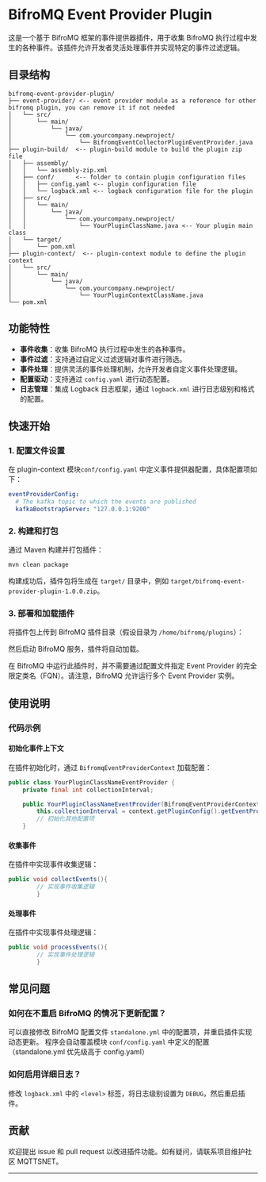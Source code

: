 # BifroMQ Event Provider Plugin

这是一个基于 BifroMQ 框架的事件提供器插件，用于收集 BifroMQ 执行过程中发生的各种事件。该插件允许开发者灵活处理事件并实现特定的事件过滤逻辑。

## 目录结构

```plaintext
bifromq-event-provider-plugin/
├── event-provider/ <-- event provider module as a reference for other bifromq plugin, you can remove it if not needed
│   └── src/
│       └── main/
│           └── java/
│               └── com.yourcompany.newproject/
│                   └── BifromqEventCollectorPluginEventProvider.java
├── plugin-build/  <-- plugin-build module to build the plugin zip file
│   ├── assembly/
│   │   └── assembly-zip.xml
│   ├── conf/      <-- folder to contain plugin configuration files
│   │   ├── config.yaml <-- plugin configuration file
│   │   └── logback.xml <-- logback configuration file for the plugin
│   ├── src/
│   │   └── main/
│   │       └── java/
│   │           └── com.yourcompany.newproject/
│   │               └── YourPluginClassName.java <-- Your plugin main class
│   └── target/
│       └── pom.xml
├── plugin-context/  <-- plugin-context module to define the plugin context
│   └── src/
│       └── main/
│           └── java/
│               └── com.yourcompany.newproject/
│                   └── YourPluginContextClassName.java
└── pom.xml
```

## 功能特性

- **事件收集**：收集 BifroMQ 执行过程中发生的各种事件。
- **事件过滤**：支持通过自定义过滤逻辑对事件进行筛选。
- **事件处理**：提供灵活的事件处理机制，允许开发者自定义事件处理逻辑。
- **配置驱动**：支持通过 `config.yaml` 进行动态配置。
- **日志管理**：集成 Logback 日志框架，通过 `logback.xml` 进行日志级别和格式的配置。

## 快速开始

### 1. 配置文件设置

在 plugin-context 模块`conf/config.yaml` 中定义事件提供器配置，具体配置项如下：

```yaml
eventProviderConfig:
  # The kafka topic to which the events are published
  kafkaBootstrapServer: "127.0.0.1:9200"
```

### 2. 构建和打包

通过 Maven 构建并打包插件：

```bash
mvn clean package
```

构建成功后，插件包将生成在 `target/` 目录中，例如 `target/bifromq-event-provider-plugin-1.0.0.zip`。

### 3. 部署和加载插件

将插件包上传到 BifroMQ 插件目录（假设目录为 `/home/bifromq/plugins`）：

然后启动 BifroMQ 服务，插件将自动加载。

在 BifroMQ 中运行此插件时，并不需要通过配置文件指定 Event Provider 的完全限定类名（FQN）。请注意，BifroMQ 允许运行多个 Event
Provider 实例。

## 使用说明

### 代码示例

#### 初始化事件上下文

在插件初始化时，通过 `BifromqEventProviderContext` 加载配置：

```java
public class YourPluginClassNameEventProvider {
    private final int collectionInterval;

    public YourPluginClassNameEventProvider(BifromqEventProviderContext context) {
        this.collectionInterval = context.getPluginConfig().getEventProviderConfig().getCollectionInterval();
        // 初始化其他配置项
    }
```

#### 收集事件

在插件中实现事件收集逻辑：

```java
public void collectEvents(){
        // 实现事件收集逻辑
        }
```

#### 处理事件

在插件中实现事件处理逻辑：

```java
public void processEvents(){
        // 实现事件处理逻辑
        }
```

## 常见问题

### 如何在不重启 BifroMQ 的情况下更新配置？

可以直接修改 BifroMQ 配置文件 `standalone.yml` 中的配置项，并重启插件实现动态更新。
程序会自动覆盖模块 `conf/config.yaml` 中定义的配置（standalone.yml 优先级高于 config.yaml）

### 如何启用详细日志？

修改 `logback.xml` 中的 `<level>` 标签，将日志级别设置为 `DEBUG`，然后重启插件。

## 贡献

欢迎提出 issue 和 pull request 以改进插件功能。如有疑问，请联系项目维护社区 MQTTSNET。

--- 

